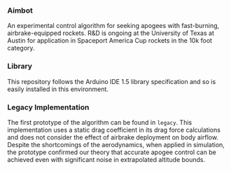 ### Aimbot

An experimental control algorithm for seeking apogees with fast-burning, airbrake-equipped rockets. R&D is ongoing at the University of Texas at Austin for application in Spaceport America Cup rockets in the 10k foot category.

### Library

This repository follows the Arduino IDE 1.5 library specification and so is easily installed in this environment.

### Legacy Implementation

The first prototype of the algorithm can be found in `legacy`. This implementation uses a static drag coefficient in its drag force calculations and does not consider the effect of airbrake deployment on body airflow. Despite the shortcomings of the aerodynamics, when applied in simulation, the prototype confirmed our theory that accurate apogee control can be achieved even with significant noise in extrapolated altitude bounds.
